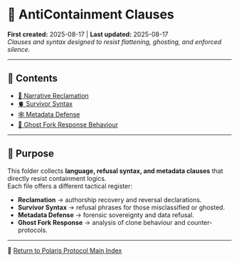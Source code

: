 # 🏮 AntiContainment Clauses  
**First created:** 2025-08-17 | **Last updated:** 2025-08-17  
*Clauses and syntax designed to resist flattening, ghosting, and enforced silence.*  

---

## 📂 Contents  

- [🪷 Narrative Reclamation](./📿_narrative_reclamation.md)  
- [🫀 Survivor Syntax](./📿_survivor_syntax.md)  
- [🕸 Metadata Defense](./🕸_metadata_defense.md)  
- [🧬 Ghost Fork Response Behaviour](./🧬_ghost_fork_response_behaviour.md)  

---

## 🎯 Purpose  

This folder collects **language, refusal syntax, and metadata clauses** that directly resist containment logics.  
Each file offers a different tactical register:  
- **Reclamation** → authorship recovery and reversal declarations.  
- **Survivor Syntax** → refusal phrases for those misclassified or ghosted.  
- **Metadata Defense** → forensic sovereignty and data refusal.  
- **Ghost Fork Response** → analysis of clone behaviour and counter-protocols.  

---

🧶 [Return to Polaris Protocol Main Index](../README.md)  
